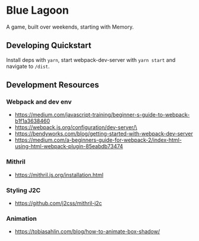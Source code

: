 # Blue Lagoon
A game, built over weekends, starting with Memory.

## Developing Quickstart
Install deps with `yarn`, start webpack-dev-server with `yarn start` and
navigate to `/dist`.

## Development Resources 
### Webpack and dev env
- https://medium.com/javascript-training/beginner-s-guide-to-webpack-b1f1a3638460
- https://webpack.js.org/configuration/dev-server/\
- https://bendyworks.com/blog/getting-started-with-webpack-dev-server
- https://medium.com/a-beginners-guide-for-webpack-2/index-html-using-html-webpack-plugin-85eabdb73474

### Mithril
- https://mithril.js.org/installation.html

### Styling J2C 
- https://github.com/j2css/mithril-j2c

### Animation
- https://tobiasahlin.com/blog/how-to-animate-box-shadow/ 


